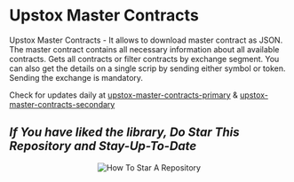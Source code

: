 # Upstox Master Contracts
Upstox Master Contracts - It allows to download master contract as JSON. The master contract contains all necessary information about all available contracts. Gets all contracts or filter contracts by exchange segment. You can also get the details on a single scrip by sending either symbol or token. Sending the exchange is mandatory.

Check for updates daily at [upstox-master-contracts-primary](https://techfanetechnologies.github.io/upstox-master-contracts/Master_Contracts_Primary.json) & [upstox-master-contracts-secondary](https://techfanetechnologies.github.io/upstox-master-contracts/Master_Contract_Secondary.json)

## _If You have liked the library, Do Star This Repository and Stay-Up-To-Date_
<p align="center">
  <img src="https://user-images.githubusercontent.com/96371033/180197157-aabda812-828b-4cf7-97a6-a4b9bdd8b151.gif" alt="How To Star A Repository">
</p>

